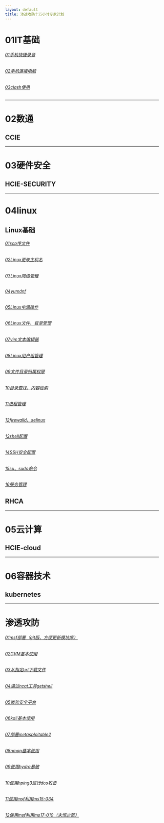 ```yaml
---
layout: default
title: 渗透攻防十万小时专家计划
---
```

# 01IT基础
###### [01手机快捷录音](/articles/01IT基础/01手机快捷录音.md)
###### [02手机连接电脑](/articles/01IT基础/02手机连接电脑.md)
###### [03clash使用](/articles/01IT基础/03clash使用.md)
---



# 02数通
## CCIE
---



# 03硬件安全
## HCIE-SECURITY
---




# 04linux
## Linux基础
###### [01scp传文件](/articles/04Linux/Linux基础/01scp传文件.md)
###### [02Linux更改主机名](/articles/04Linux/Linux基础/02Linux更改主机名.md)
###### [03Linux网络管理](/articles/04Linux/Linux基础/03Linux网络管理.md)
###### [04yumdnf](/articles/04Linux/Linux基础/04yumdnf.md)
###### [05Linux电源操作](/articles/04Linux/Linux基础/05Linux电源操作.md)
###### [06Linux文件、目录管理](/articles/04Linux/Linux基础/06Linux文件、目录管理.md)
###### [07vim文本编辑器](/articles/04Linux/Linux基础/07vim文本编辑器.md)
###### [08Linux用户组管理](/articles/04Linux/Linux基础/08Linux用户组管理.md)
###### [09文件目录归属权限](/articles/04Linux/Linux基础/09文件目录归属权限.md)
###### [10目录查找、内容检索](/articles/04Linux/Linux基础/10目录查找、内容检索.md)
###### [11进程管理](/articles/04Linux/Linux基础/11进程管理.md)
###### [12firewalld、selinux](/articles/04Linux/Linux基础/12firewalld、selinux.md)
###### [13shell配置](/articles/04Linux/Linux基础/13shell配置.md)
###### [14SSH安全配置](/articles/04Linux/Linux基础/14SSH安全配置.md)
###### [15su、sudo命令](/articles/04Linux/Linux基础/15su、sudo命令.md)
###### [16服务管理](/articles/04Linux/Linux基础/16服务管理.md)

## RHCA
---





# 05云计算
## HCIE-cloud
---




# 06容器技术
## kubernetes
---






# 渗透攻防
###### [01msf部署（git版、方便更新模块库）](/articles/msf部署（git版、方便更新模块库）.md)
###### [02GVM基本使用](/articles/GVM基本使用.md)
###### [03从指定url下载文件](/articles/从指定url下载文件.md)
###### [04通过ncat工具getshell](/articles/通过ncat工具getshell.md)
###### [05微软安全平台](/articles/微软安全平台.md)
###### [06kali基本使用](/articles/kali基本使用.md)
###### [07部署metasploitable2](/articles/部署metasploitable2.md)
###### [08nmap基本使用](/articles/nmap基本使用.md)
###### [09使用hydra暴破](/articles/使用hydra暴破.md)
###### [10使用hping3进行dos攻击](/articles/使用hping3进行dos攻击.md)
###### [11使用msf利用ms15-034](/articles/使用msf利用ms15-034.md)
###### [12使用msf利用ms17-010（永恒之蓝）](/articles/使用msf利用ms17-010（永恒之蓝）.md)












